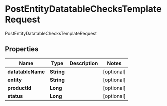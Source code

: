 

# PostEntityDatatableChecksTemplateRequest

PostEntityDatatableChecksTemplateRequest

## Properties

| Name | Type | Description | Notes |
|------------ | ------------- | ------------- | -------------|
|**datatableName** | **String** |  |  [optional] |
|**entity** | **String** |  |  [optional] |
|**productId** | **Long** |  |  [optional] |
|**status** | **Long** |  |  [optional] |



